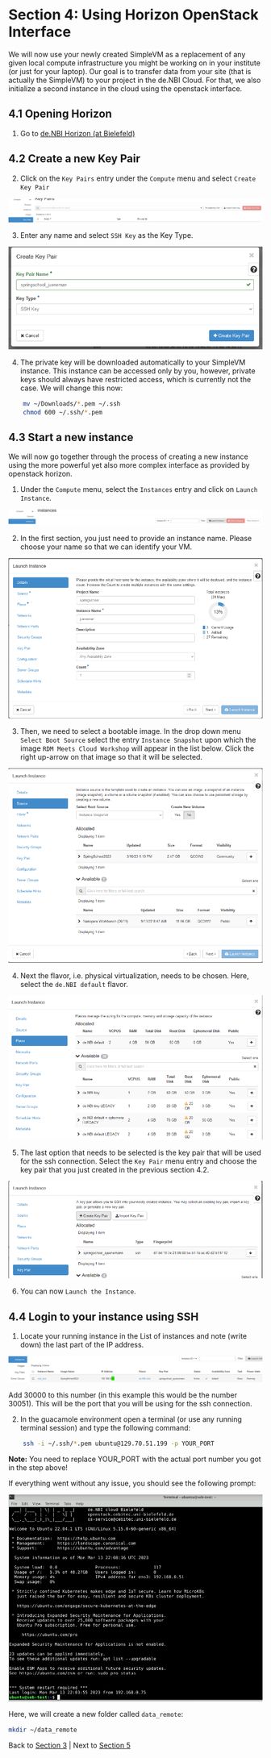 # Section 4: Using Horizon OpenStack Interface

We will now use your newly created SimpleVM as a replacement of any
given local compute infrastructure you might be working on in your
institute (or just for your laptop). Our goal is to transfer data from
your site (that is actually the SimpleVM) to your project in the de.NBI
Cloud. For that, we also initialize a second instance in the cloud using
the openstack interface.

## 4.1 Opening Horizon

1.  Go to [de.NBI Horizon (at
    Bielefeld)](https://openstack.cebitec.uni-bielefeld.de/project/)

## 4.2 Create a new Key Pair

2.  Click on the `Key Pairs` entry under the `Compute` menu and select
    `Create Key Pair`

![](figures/keypair1.png)

3.  Enter any name and select `SSH Key` as the Key Type.

![](figures/keypair2.png)

4.  The private key will be downloaded automatically to your SimpleVM
    instance. This instance can be accessed only by you, however,
    private keys should always have restricted access, which is
    currently not the case. We will change this now:

``` bash
    mv ~/Downloads/*.pem ~/.ssh
    chmod 600 ~/.ssh/*.pem
```

## 4.3 Start a new instance

We will now go together through the process of creating a new instance
using the more powerful yet also more complex interface as provided by
openstack horizon.

1.  Under the `Compute` menu, select the `Instances` entry and click on
    `Launch Instance`.

![](figures/newinstance1.png)

2.  In the first section, you just need to provide an instance name.
    Please choose your name so that we can identify your VM.

![](figures/newinstance2.png)

3.  Then, we need to select a bootable image. In the drop down menu
    `Select Boot Source` select the entry `Instance Snapshot` upon which
    the image `RDM Meets Cloud Workshop` will appear in the list below.
    Click the right up-arrow on that image so that it will be selected.

![](figures/newinstance3.png)

4.  Next the flavor, i.e. physical virtualization, needs to be chosen.
    Here, select the `de.NBI default` flavor.

![](figures/newinstance4.png)

5.  The last option that needs to be selected is the key pair that will
    be used for the ssh connection. Select the `Key Pair` menu entry and
    choose the key pair that you just created in the previous section
    4.2.

![](figures/newinstance5.png)

6.  You can now `Launch the Instance`.

## 4.4 Login to your instance using SSH

1.  Locate your running instance in the List of instances and note
    (write down) the last part of the IP address.

![](figures/ipaddress.png)

Add 30000 to this number (in this example this would be the number
30051). This will be the port that you will be using for the ssh
connection.

2.  In the guacamole environment open a terminal (or use any running
    terminal session) and type the following command:

``` bash
    ssh -i ~/.ssh/*.pem ubuntu@129.70.51.199 -p YOUR_PORT
```

**Note:** You need to replace YOUR_PORT with the actual port number you
got in the step above!

If everything went without any issue, you should see the following
prompt:

![](figures/instance_login.png)

Here, we will create a new folder called `data_remote`:

``` bash
mkdir ~/data_remote
```

Back to [Section 3](Part3.md) | Next to [Section 5](Part5.md)
